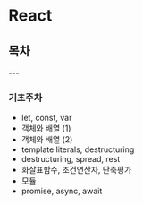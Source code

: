 <div>
  <h1>React</h1>
  <h2>목차</h2>
  ---
  <h3>기초주차</h3>
  <ul>
    <li>let, const, var</li>
    <li>객체와 배열 (1)</li>
    <li>객체와 배열 (2)</li>
    <li>template literals, destructuring</li>
    <li>destructuring, spread, rest</li>
    <li>화살표함수, 조건연산자, 단축평가</li>
    <li>모듈</li>
    <li>promise, async, await</li>
  </ul>
</div>
